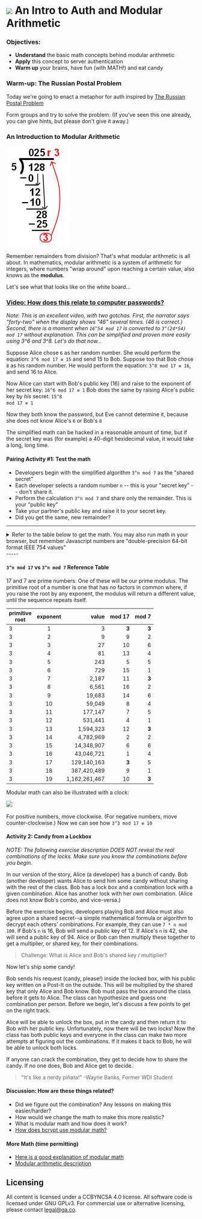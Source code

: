 # <img src="https://cloud.githubusercontent.com/assets/7833470/10899314/63829980-8188-11e5-8cdd-4ded5bcb6e36.png" height="60"> An Intro to Auth and Modular Arithmetic

<!--Hook: Raise your hand if you fully understood our authentication class a week ago.  Raise your hand if you realized that was a week ago.  Today, we're going to try a more fun approach to this, to try and put things in more real terms. -->

### Objectives:

* **Understand** the basic math concepts behind modular arithmetic
* **Apply** this concept to server authentication
* **Warm up** your brains, have fun (with MATH!) and eat candy

<!--10 minutes 11:00-->

### Warm-up:  The Russian Postal Problem
Today we're going to enact a metaphor for auth inspired by [The Russian Postal Problem](http://www.jwstelly.org/BrainTeaser/Problem.php?id=14)

Form groups and try to solve the problem. (If you've seen this one already, you can give hints, but please don't give it away.)

<!----
<details>
<summary>Solution:</summary>

* Boris puts the jewel in the box with one lock and sends it to Natasha.
* Natasha puts her own lock on the box and returns it to Boris (with both locks).
* Boris removes his lock with his own key and sends it back with just Natasha's lock.
* Natasha can unlock the box with her key.

</details>
---->

<!--15 minutes 11:10-->

### An Introduction to Modular Arithmetic

![](remainders.gif)

Remember remainders from division?  That's what modular arithmetic is all about.  In mathematics, modular arithmetic is a system of arithmetic for integers, where numbers "wrap around" upon reaching a certain value, also knows as the **modulus**.

Let's see what that looks like on the white board...

<!--Main points: Start by dividing a big number like 1230 by 10, then 1233...where does the remainder go?  Now let's try a number like 7.  What hat about binary?  What happens when we multiply two semi-big numbers by each other?  18*30 mod 17, for instance....  Notice that we can just take the remainders off the top and multiply them together.  That's because the rest is all 0 mod 17...and 0*anything = 0. -->

<!-- 5 minutes 11:25 -->
### [Video: How does this relate to computer passwords?](http://www.wimp.com/how-encryption-works-in-your-web-browser/)

<!--10 minutes 11:30 -->

_Note: This is an excellent video, with two gotchas. First, the narrator says "forty-two" when the display shows "46" several times. (46 is correct.) Second, there is a moment when `16^54 mod 17` is converted to `3^(24*54) mod 17` without explanation. This can be simplified and proven more easily using 3^6 and 3^8.  Let's do that now..._

Suppose Alice chose `6` as her random number. She would perform the equation: 
<code>3^6 mod 17 &equiv; 15</code> and send 15 to Bob.
Suppose too that Bob chose `8` as his random number. He would perform the equation:
<code>3^8 mod 17 &equiv; 16</code>, and send 16 to Alice.

Now Alice can start with Bob's public key (16) and raise to the exponent of her secret key:
<code>16^6 mod 17 &equiv; 1</code>
Bob does the same by raising Alice's public key by *his* secret:
<code>15^8 mod 17 &equiv; 1</code>

Now they both know the password, but Eve cannot determine it, because she does not know Alice's `6` or Bob's `8`

The simplified math can be hacked in a reasonable amount of time, but if the secret key was (for example) a 40-digit hexidecimal value, it would take a long, long time.

<!--10 minutes 11:40 -->

#### Pairing Activity #1: Test the math
<!--(Whoever finishes first can prepare their simplified algorithm for Activity 2)-->

* Developers begin with the simplified algorithm `3^n mod 7` as the "shared secret"
* Each developer selects a random number `n`  -- this is your "secret key" -- don't share it.
* Perform the calculation `3^n mod 7` and share only the remainder. This is your "public key"
* Take your partner's public key and raise it to your secret key.
* Did you get the same, new remainder?


-----
<details>
<summary>Refer to the table below to get the math. You may also run math in your browser, but remember Javascript numbers are "double-precision 64-bit format IEEE 754 values"</summary>
Of those 64 bits, you need a few to determine its sign (positive or negative) and a few more in case we need to raise to an exponent. We can prove this by running in the Chrome console:

```
Math.pow(2, 53)
=> 9007199254740992  // CORRECT.
Math.pow(2, 53) + 1
= > 9007199254740992  // INCORRECT! THEY SHOULD NOT BE THE SAME!
Math.pow(2, 53) + 2
= > 9007199254740994  // ADD 2 WORKS!?!?!?
Math.pow(2,53) + 3
= > 9007199254740996
Math.pow(2,53) + 4
= >  9007199254740996 // WHAT IS HAPPENING???

```

[More info Here](http://www.2ality.com/2012/07/large-integers.html)
</details>
-----


#### `3^n mod 17` vs `3^n mod 7` Reference Table

17 and 7 are prime numbers. One of these will be our prime modulus.
The primitive root of a number is one that has no factors in common where, if you raise the root by any exponent, the modulus will return a different value, until the sequence repeats itself.

primitive <br >root | exponent | value | mod 17 | mod 7
----|:----:| ----:|----:|----:
3 | 1 | 3 | **3** | **3**
3 | 2 | 9 | 9 | 2
3 | 3 | 27 | 10 | 6
3 | 4 | 81 | 13 | 4
3 | 5 | 243 | 5 | 5
3 | 6 | 729 | 15 | 1
3 | 7 | 2,187 | 11 | **3**
3 | 8 | 6,561 | 16 | 2
3 | 9 | 19,683 | 14 | 6
3 | 10 | 59,049 | 8 | 4
3 | 11 | 177,147 | 7 | 5
3 | 12 | 531,441 | 4 | 1
3 | 13 | 1,594,323 | 12 | **3**
3 | 14 |  4,782,969 | 2 | 2
3 | 15 | 14,348,907 | 6 | 6
3 | 16 | 43,046,721 | 1 | 4
3 | 17 | 129,140,163 | **3** | 5
3 | 18 | 387,420,489 | 9 | 1
3 | 19 | 1,162,261,467 | 10 | **3**

<!--11:50 5 minutes -->

Modular math can also be illustrated with a clock:

![](mod17.png)

For positive numbers, move clockwise. (For negative numbers, move counter-clockwise.) Now we can see how <code>3^3 mod 17 &equiv; 10</code>

<!--11:55 25 minutes -->

#### Activity 2: Candy from a Lockbox

_NOTE: The following exercise description DOES NOT reveal the real combinations of the locks. Make sure you know the combinations before you begin._

In our version of the story, Alice (a developer) has a bunch of candy. Bob (another developer) wants Alice to send him some candy without sharing with the rest of the class. Bob has a lock box and a combination lock with a given combination. Alice has another lock with her own combination. (Alice does not know Bob's combo, and vice-versa.)

Before the exercise begins, developers playing Bob and Alice must also agree upon a shared secret--a simple mathematical formula or algorithm to decrypt each others' combinations.  For example, they can use <code>7 * n mod 100</code>. If Bob's `n` is 16, Bob will send a public key of 12.  If Alice's `n` is 42, she will send a public key of 94. Alice or Bob can then multiply these together to get a multiplier, or shared key, for their combinations.

> Challenge: What is Alice and Bob's shared key / multiplier?

Now let's ship some candy!

Bob sends his request (candy, please!) inside the locked box, with his public key written on a Post-It on the outside. This will be multiplied by the shared key that only Alice and Bob know.  Bob must pass the box around the class before it gets to Alice. The class can hypothesize and guess one combination per person. Before we begin, let's discuss a few points to get on the right track. 

<!--For example, this is a 3-digit combo, so don't do math with very large numbers, negative numbers or decimals.-->

Alice will be able to unlock the box, put in the candy and then return it to Bob with her public key.  Unfortunately, now there will be two locks!  Now the class has both public keys and everyone in the class can make two more attempts at figuring out the combinations. If it makes it back to Bob, he will be able to unlock both locks.

If anyone can crack the combination, they get to decide how to share the candy.  If no one does, Bob and Alice get to decide.

> "It's like a nerdy piñata!" -Wayne Banks, Former WDI Student

<!-- 12:20 10 minutes -->

#### Discussion:  How are these things related?

* Did we figure out the combination? Any lessons on making this easier/harder?
* How would we change the math to make this more realistic?
* What is modular math and how does it work?
* [How does bcrypt use modular math?](https://en.wikipedia.org/wiki/Blowfish_(cipher))


#### More Math (time permitting)
- [Here is a good explanation of modular math](https://www.khanacademy.org/computing/computer-science/cryptography/modarithmetic/a/what-is-modular-arithmetic)
- [Modular arithmetic description](https://en.wikipedia.org/wiki/Modular_arithmetic)



## Licensing
All content is licensed under a CC­BY­NC­SA 4.0 license.
All software code is licensed under GNU GPLv3. For commercial use or alternative licensing, please contact legal@ga.co.
